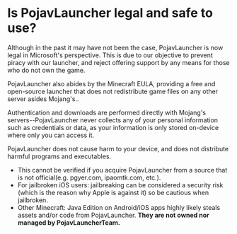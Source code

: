 # Is PojavLauncher legal and safe to use?

Although in the past it may have not been the case, PojavLauncher is now legal in Microsoft's perspective. This is due to our objective to prevent piracy with our launcher, and reject offering support by any means for those who do not own the game.

PojavLauncher also abides by the Minecraft EULA, providing a free and open-source launcher that does not redistribute game files on any other server asides Mojang's.. 

Authentication and downloads are performed directly with Mojang's servers--PojavLauncher never collects any of your personal information such as credentials or data, as your information is only stored on-device where only you can access it. 

PojavLauncher does not cause harm to your device, and does not distribute harmful programs and executables.
* This cannot be verified if you acquire PojavLauncher from a source that is not official(e.g. pgyer.com, ipaomtk.com, etc.).
* For jailbroken iOS users: jailbreaking can be considered a security risk (which is the reason why Apple is against it) so be cautious when jailbroken.
* Other Minecraft: Java Edition on Android/iOS apps highly likely steals assets and/or code from PojavLauncher. **They are not owned nor managed by PojavLauncherTeam.**
